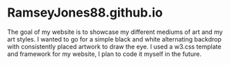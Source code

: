 # RamseyJones88.github.io
The goal of my website is to showcase my different mediums of art and my art styles.
I wanted to go for a simple black and white alternating backdrop with consistently placed artwork to draw the eye. 
I used a w3.css template and framework for my website, I plan to code it myself in the future.
